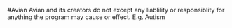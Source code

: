 #Avian
Avian and its creators do not except any liablility or responsiblity for anything the program may cause or effect.
E.g. Autism
